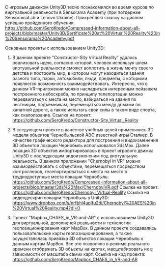 С игровым движком Unity3D тесно познакомился во время курсов по виртуальной реальности в Sensorama Academy (при потдержке SensoramaLab и Lenovo Ukraine).
Прикрепляю ссылку на диплом успешно пройденного обучения: https://github.com/SergKredo/Compressed-information-about-all-projects/blob/master/Unity3D/Sertificate%20at%20Virtual%20Reality%20in%20Sensorama%20Academy.pdf

Основные проекты с использованием Unity3D:
1. В данном проекте "Constructor-Sity Virtual Reality" удалось реализовать идею, согласно которой, человек используя шлем виртуальной реальности сможет воплотить в жизнь мечту своего детства и построить мир, в котором могут находиться здания разного типа, парки, автомобили, люди, предметы, с которыми появляется возможность взаимодействовать. Интересно, что в данном VR-приложении можно насладиться интересным пейзажем построенного небоскреба, по принципу телепортации можно передвигаться с места на место, взбираться на здания по лестницам, подъемникам, перемещаться между домами по канатной дороге, а также испытать свои силы в таком виде спорта, как скалолазание.
Ссылка на проект: https://github.com/SergKredo/Constructor-Sity_Virtual_Reality

2. В следующем проекте в качестве учебных целей применялись 3D модели объектов Чернобыльской АЭС известной игры Сталкер. В качестве графического редактора для построения и видоизменения 3D объектов локации Чернобыль использовался 3dsMax. Далее локация 3D объектов импортировалась в проект игрового движка Unity3D с последующим видоизмененим под виртуальную реальность. В данном приложении "Chernobyl in VR" можно взаимодействовать с объектами, перемещаться посредством контроллеров, телепортироваться с места на место в труднодоступные места локации Чернобыль: https://github.com/SergKredo/Compressed-information-about-all-projects/blob/master/3ds%20Max/ChernobylVR.pdf
Ссылка на проект: https://github.com/SergKredo/Chernobyl_Virtual-Reality
Ссылка на видеодескрин локации Чернобыль в Unity3D: https://www.dropbox.com/s/nrfbhl4uplfu2di/Chernobyl%20AES%20in%20Virtual%20Reality.mp4?dl=0

3. Проект "Mapbox_CHAES_in_VR-and-AR" с использованием Unity3D для виртуальной, дополненой реальности и технологии геопозиционирования карт MapBox. В данном проекте создавались пользовательские карты геопозиционирования, а также осуществлялась привязка 3D объектов локации Чернобыль к данным картам MapBox. Все это позволяло в режиме реального времени отображать 3D объекты на картах, масштабировать их в зависимости от масштаба самих карт. 
Ссылка на код проекта: https://github.com/SergKredo/Mapbox_CHAES_in_VR-and-AR
